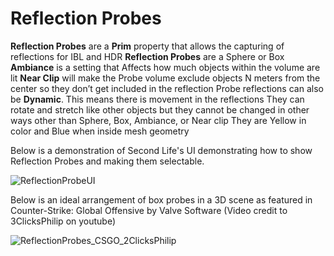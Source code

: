 # Reflection Probes

**Reflection Probes** are a **Prim** property that allows the capturing of reflections for IBL and HDR
**Reflection Probes** are a Sphere or Box
**Ambiance** is a setting that Affects how much objects within the volume are lit
**Near Clip** will make the Probe volume exclude objects N meters from the center so they don’t get included in the reflection
Probe reflections can also be **Dynamic**. This means there is movement in the reflections
They can rotate and stretch like other objects but they cannot be changed in other ways other than Sphere, Box, Ambiance, or Near clip
They are Yellow in color and Blue when inside mesh geometry

Below is a demonstration of Second Life's UI demonstrating how to show Reflection Probes and making them selectable.

![ReflectionProbeUI](https://github.com/tobiasthemole/content-dev/assets/137837207/6b7b56e4-a563-4e6d-a4a6-1668ce5baaaf)

Below is an ideal arrangement of box probes in a 3D scene as featured in Counter-Strike: Global Offensive by Valve Software (Video credit to 3ClicksPhilip on youtube)

![ReflectionProbes_CSGO_2ClicksPhilip](https://github.com/tobiasthemole/content-dev/assets/137837207/4fc2e516-1451-4059-bbd7-62ff11f8cbda)
